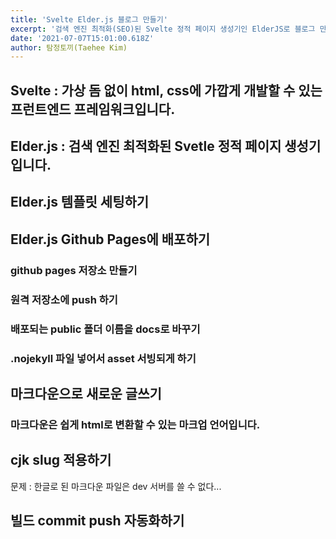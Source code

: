 ```yaml
---
title: 'Svelte Elder.js 블로그 만들기'
excerpt: '검색 엔진 최적화(SEO)된 Svelte 정적 페이지 생성기인 ElderJS로 블로그 만드는 과정을 설명합니다.'
date: '2021-07-07T15:01:00.618Z'
author: 탐정토끼(Taehee Kim)
---
```


## Svelte : 가상 돔 없이 html, css에 가깝게 개발할 수 있는 프런트엔드 프레임워크입니다.

## Elder.js : 검색 엔진 최적화된 Svetle 정적 페이지 생성기입니다.

## Elder.js 템플릿 세팅하기

## Elder.js Github Pages에 배포하기
### github pages 저장소 만들기
### 원격 저장소에 push 하기
### 배포되는 public 폴더 이름을 docs로 바꾸기
### .nojekyll 파일 넣어서 asset 서빙되게 하기

## 마크다운으로 새로운 글쓰기
### 마크다운은 쉽게 html로 변환할 수 있는 마크업 언어입니다.

## cjk slug 적용하기
문제 : 한글로 된 마크다운 파일은 dev 서버를 쓸 수 없다...

## 빌드 commit push 자동화하기
